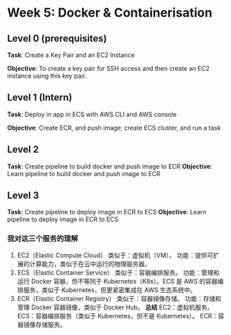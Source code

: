# Week 5: Docker & Containerisation

## Level 0 (prerequisites)
**Task**: Create a Key Pair and an EC2 Instance

**Objective**: To create a key pair for SSH access and then create an EC2 instance using this key pair.


## Level 1 (Intern)
**Task**: Deploy in app in ECS with AWS CLI and AWS console

**Objective**: Create ECR, and push image; create ECS cluster, and run a task


## Level 2 
**Task**: Create pipeline to build docker and push image to ECR
**Objective**: Learn pipeline to build docker and push image to ECR



## Level 3 
**Task**: Create pipeline to deploy image in ECR to ECS
**Objective**: Learn pipeline to deploy image in ECR to ECS


### 我对这三个服务的理解
1. EC2（Elastic Compute Cloud）
    类似于：虚拟机（VM）。
    功能：提供可扩展的计算能力，类似于在云中运行的物理服务器。
2. ECS（Elastic Container Service）
    类似于：容器编排服务。
    功能：管理和运行 Docker 容器，但不等同于 Kubernetes（K8s）。ECS 是 AWS 的容器编排服务，类似于 Kubernetes，但更紧密集成在 AWS 生态系统中。
3. ECR（Elastic Container Registry）
    类似于：容器镜像存储。
    功能：存储和管理 Docker 容器镜像，类似于 Docker Hub。
**总结**
EC2：虚拟机服务。
ECS：容器编排服务（类似于 Kubernetes，但不是 Kubernetes）。
ECR：容器镜像存储服务。

